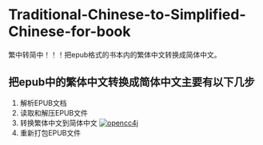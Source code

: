 # Traditional-Chinese-to-Simplified-Chinese-for-book
繁中转简中！！！把epub格式的书本内的繁体中文转换成简体中文。

## 把epub中的繁体中文转换成简体中文主要有以下几步
1. 解析EPUB文档
2. 读取和解压EPUB文件
3. 转换繁体中文到简体中文
   [![opencc4j](https://jitpack.io/v/houbb/opencc4j.svg)](https://jitpack.io/#houbb/opencc4j)
4. 重新打包EPUB文件